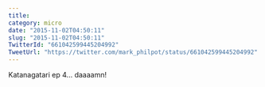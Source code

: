 ```yaml
---
title: 
category: micro
date: "2015-11-02T04:50:11"
slug: "2015-11-02T04:50:11"
TwitterId: "661042599445204992"
TweetUrl: "https://twitter.com/mark_philpot/status/661042599445204992"
---
```


Katanagatari ep 4... daaaamn!
